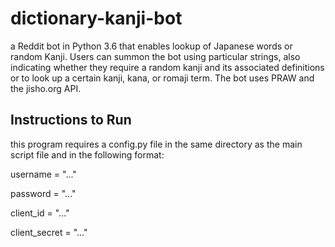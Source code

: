 # dictionary-kanji-bot
a Reddit bot in Python 3.6 that enables lookup of Japanese words or random Kanji. Users can summon the bot using particular strings, also indicating 
whether they require a random kanji and its associated definitions or to look up a certain kanji, kana, or romaji term. The bot uses PRAW
and the jisho.org API.

## Instructions to Run
this program requires a config.py file in the same directory as the main script file and in the following format:

username = "..."

password = "..."

client_id = "..."

client_secret = "..."